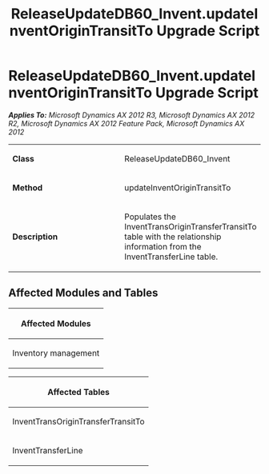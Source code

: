 ﻿---
title: ReleaseUpdateDB60_Invent.updateInventOriginTransitTo Upgrade Script
TOCTitle: ReleaseUpdateDB60_Invent.updateInventOriginTransitTo Upgrade Script
ms:assetid: f0811748-01c2-2d84-2e3b-a471eb59af25
ms:mtpsurl: https://msdn.microsoft.com/en-us/library/JJ737412(v=AX.60)
ms:contentKeyID: 49712107
ms.date: 05/18/2015
mtps_version: v=AX.60
---

# ReleaseUpdateDB60\_Invent.updateInventOriginTransitTo Upgrade Script 


_**Applies To:** Microsoft Dynamics AX 2012 R3, Microsoft Dynamics AX 2012 R2, Microsoft Dynamics AX 2012 Feature Pack, Microsoft Dynamics AX 2012_

<table>
<colgroup>
<col style="width: 50%" />
<col style="width: 50%" />
</colgroup>
<tbody>
<tr class="odd">
<td><p><strong>Class</strong></p></td>
<td><p>ReleaseUpdateDB60_Invent</p></td>
</tr>
<tr class="even">
<td><p><strong>Method</strong></p></td>
<td><p>updateInventOriginTransitTo</p></td>
</tr>
<tr class="odd">
<td><p><strong>Description</strong></p></td>
<td><p>Populates the InventTransOriginTransferTransitTo table with the relationship information from the InventTransferLine table.</p></td>
</tr>
</tbody>
</table>


## Affected Modules and Tables

<table>
<colgroup>
<col style="width: 100%" />
</colgroup>
<thead>
<tr class="header">
<th><p>Affected Modules</p></th>
</tr>
</thead>
<tbody>
<tr class="odd">
<td><p>Inventory management</p></td>
</tr>
</tbody>
</table>


<table>
<colgroup>
<col style="width: 100%" />
</colgroup>
<thead>
<tr class="header">
<th><p>Affected Tables</p></th>
</tr>
</thead>
<tbody>
<tr class="odd">
<td><p>InventTransOriginTransferTransitTo</p></td>
</tr>
<tr class="even">
<td><p>InventTransferLine</p></td>
</tr>
</tbody>
</table>

  



